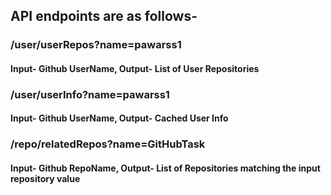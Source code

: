 ## API endpoints are as follows-

### /user/userRepos?name=pawarss1

#### Input- Github UserName, Output- List of User Repositories

### /user/userInfo?name=pawarss1

#### Input- Github UserName, Output- Cached User Info

### /repo/relatedRepos?name=GitHubTask

#### Input- Github RepoName, Output- List of Repositories matching the input repository value
